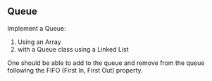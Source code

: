 ## Queue

Implement a Queue:

1. Using an Array
2. with a Queue class using a Linked List

One should be able to add to the queue and remove from the queue following the FIFO (First In, First Out) property.

